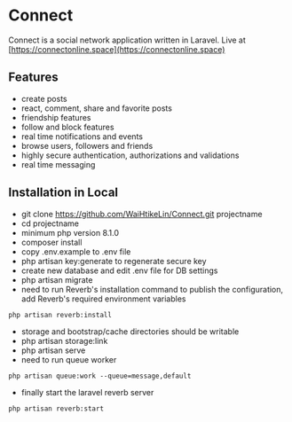 # Connect
Connect is a social network application written in Laravel.
Live at [https://connectonline.space](https://connectonline.space)

## Features
- create posts
- react, comment, share and favorite posts
- friendship features
- follow and block features
- real time notifications and events
- browse users, followers and friends
- highly secure authentication, authorizations and validations
- real time messaging

## Installation in Local
- git clone https://github.com/WaiHtikeLin/Connect.git projectname
- cd projectname
- minimum php version 8.1.0
- composer install
- copy .env.example to .env file
- php artisan key:generate to regenerate secure key
- create new database and edit .env file for DB settings
- php artisan migrate
- need to run Reverb's installation command to publish the configuration, add Reverb's required environment variables
```
php artisan reverb:install
```
- storage and bootstrap/cache directories should be writable
- php artisan storage:link
- php artisan serve
- need to run queue worker
```
php artisan queue:work --queue=message,default
```
- finally start the laravel reverb server
```
php artisan reverb:start
```

